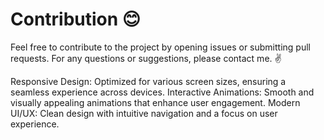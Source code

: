 # Contribution 😊
Feel free to contribute to the project by opening issues or submitting pull requests. For any questions or suggestions, please contact me. ✌️

Responsive Design: Optimized for various screen sizes, ensuring a seamless experience across devices. 
Interactive Animations: Smooth and visually appealing animations that enhance user engagement. 
Modern UI/UX: Clean design with intuitive navigation and a focus on user experience.
